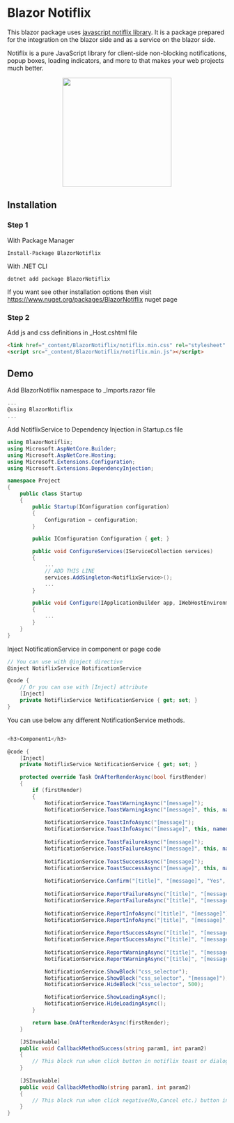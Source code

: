 
# Blazor Notiflix

This blazor package uses [javascript notiflix library](https://www.notiflix.com/). It is a package prepared for the integration on the blazor side and as a service on the blazor side.

Notiflix is a pure JavaScript library for client-side non-blocking notifications, popup boxes, loading indicators, and more to that makes your web projects much better.

<center>
  <img src="https://user-images.githubusercontent.com/4863567/117049917-71cf4d00-ad1d-11eb-9e82-5af5d47c187f.png" width="250" />
</center>

## Installation

### Step 1

With Package Manager
```
Install-Package BlazorNotiflix
```

With .NET CLI
```
dotnet add package BlazorNotiflix
```

If you want see other installation options then visit https://www.nuget.org/packages/BlazorNotiflix nuget page

### Step 2
Add js and css definitions in _Host.cshtml file

```html
<link href="_content/BlazorNotiflix/notiflix.min.css" rel="stylesheet" />
<script src="_content/BlazorNotiflix/notiflix.min.js"></script>
```

## Demo

Add BlazorNotiflix namespace to _Imports.razor file 
```c#
...
@using BlazorNotiflix
...
```

Add NotiflixService to Dependency Injection in Startup.cs file

```c#
using BlazorNotiflix;
using Microsoft.AspNetCore.Builder;
using Microsoft.AspNetCore.Hosting;
using Microsoft.Extensions.Configuration;
using Microsoft.Extensions.DependencyInjection;

namespace Project
{
    public class Startup
    {
        public Startup(IConfiguration configuration)
        {
            Configuration = configuration;
        }

        public IConfiguration Configuration { get; }

        public void ConfigureServices(IServiceCollection services)
        {
            ...
            // ADD THIS LINE
            services.AddSingleton<NotiflixService>();
            ...
        }

        public void Configure(IApplicationBuilder app, IWebHostEnvironment env)
        {
            ...
        }
    }
}
```

Inject NotificationService in component or page code

```c#
// You can use with @inject directive
@inject NotiflixService NotificationService

@code {
    // Or you can use with [Inject] attribute
    [Inject]
    private NotiflixService NotificationService { get; set; }
}
```


You can use below any different NotificationService methods.

```c#

<h3>Component1</h3>

@code {
    [Inject]
    private NotiflixService NotificationService { get; set; }

    protected override Task OnAfterRenderAsync(bool firstRender)
    {
        if (firstRender)
        {
            NotificationService.ToastWarningAsync("[message]");
            NotificationService.ToastWarningAsync("[message]", this, nameof(CallbackMethodSuccess), "param 1 value", 2222);
            
            NotificationService.ToastInfoAsync("[message]");
            NotificationService.ToastInfoAsync("[message]", this, nameof(CallbackMethodSuccess), "param 1 value", 2222);
            
            NotificationService.ToastFailureAsync("[message]");
            NotificationService.ToastFailureAsync("[message]", this, nameof(CallbackMethodSuccess), "param 1 value", 2222);
            
            NotificationService.ToastSuccessAsync("[message]");
            NotificationService.ToastSuccessAsync("[message]", this, nameof(CallbackMethodSuccess), "param 1 value", 2222);
            
            NotificationService.Confirm("[title]", "[message]", "Yes", "No", this, nameof(CallbackMethodSuccess), nameof(CallbackMethodNo), "param1", 1515);
            
            NotificationService.ReportFailureAsync("[title]", "[message]");
            NotificationService.ReportFailureAsync("[title]", "[message]", "OK",  this, nameof(CallbackMethodSuccess),  "param1", 1515);
            
            NotificationService.ReportInfoAsync("[title]", "[message]");
            NotificationService.ReportInfoAsync("[title]", "[message]", "OK",  this, nameof(CallbackMethodSuccess),  "param1", 1515);
            
            NotificationService.ReportSuccessAsync("[title]", "[message]");
            NotificationService.ReportSuccessAsync("[title]", "[message]", "OK",  this, nameof(CallbackMethodSuccess),  "param1", 1515);
            
            NotificationService.ReportWarningAsync("[title]", "[message]");
            NotificationService.ReportWarningAsync("[title]", "[message]", "OK",  this, nameof(CallbackMethodSuccess),  "param1", 1515);

            NotificationService.ShowBlock("css_selector");
            NotificationService.ShowBlock("css_selector", "[message]");
            NotificationService.HideBlock("css_selector", 500);

            NotificationService.ShowLoadingAsync();
            NotificationService.HideLoadingAsync();
        }

        return base.OnAfterRenderAsync(firstRender);
    }

    [JSInvokable]
    public void CallbackMethodSuccess(string param1, int param2)
    {
        // This block run when click button in notiflix toast or dialog
    }
    
    [JSInvokable]
    public void CallbackMethodNo(string param1, int param2)
    {
        // This block run when click negative(No,Cancel etc.) button in notiflix toast or dialog
    }
}
```
